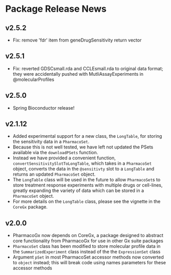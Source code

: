 # Package Release News

## v2.5.2
- Fix: remove 'fdr' item from geneDrugSensitivity return vector

## v2.5.1
- Fix: reverted GDSCsmall.rda and CCLEsmall.rda to original data format; they
were accidentally pushed with MutliAssayExperiments in @molecularProfiles

## v2.5.0
- Spring Bioconductor release!

## v2.1.12
- Added experimental support for a new class, the `LongTable`, for storing the
sensitivity data in a `PharmacoSet`.
- Because this is not well tested, we have left not updated the PSets available
via the `downloadPSets` function. 
- Instead we have provided a convenient function, 
`convertSensitivitySlotToLongTable`, which takes in a `PharmacoSet` object,
converts the data in the `@sensitivty` slot to a `LongTable` and returns an
updated `PharmacoSet` object.
- The `LongTable` class will be used in the future to allow `PharmacoSet`s to
store treatment response experiments with multiple drugs or cell-lines, greatly
expanding the variety of data which can be stored in a `PharmacoSet` object.
- For more details on the `LongTable` class, please see the vignette in the
`CoreGx` package.

## v2.0.0
- PharmacoGx now depends on CoreGx, a package designed to abstract core 
functionality from PharmacoGx for use in other Gx suite packages
- `PharmacoSet` class has been modified to store molecular profile data in the 
`SummarizedExperiment` class instead of the the `ExpressionSet` class
- Argument `pSet` in most PharmacoSet accessor methods now converted to `object` 
instead; this will break code using names parameters for these accessor methods